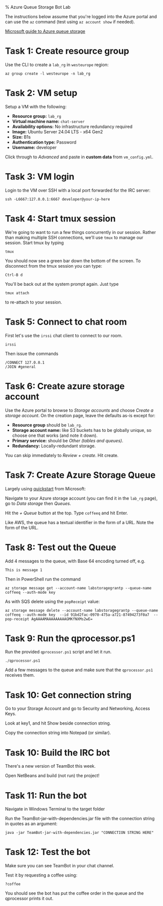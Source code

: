 % Azure Queue Storage Bot Lab

The instructions below assume that you're logged into the Azure portal and can use the `az` command (test using `az account show` if needed).

[Microsoft guide to Azure queue storage](https://learn.microsoft.com/en-us/azure/storage/queues/storage-queues-introduction)


# Task 1: Create resource group

Use the CLI to create a `lab_rg` in `westeurope` region:

	az group create -l westeurope -n lab_rg
	

# Task 2: VM setup

Setup a VM with the following:

- **Resource group:** `lab_rg`
- **Virtual machine name:** `chat-server`
- **Availability options:** No infrastructure redundancy required
- **Image:** Ubuntu Server 24.04 LTS - x64 Gen2
- **Size:** B1s
- **Authentication type:** Password
- **Username:** developer

Click through to *Advanced* and paste in **custom data** from `vm_config.yml`. 


# Task 3: VM login

Login to the VM over SSH with a local port forwarded for the IRC server: 

	ssh -L6667:127.0.0.1:6667 developer@your-ip-here 


# Task 4: Start tmux session

We're going to want to run a few things concurrently in our session.
Rather than making multiple SSH connections, we'll use `tmux` to manage our session.
Start tmux by typing

	tmux
	
You should now see a green bar down the bottom of the screen.
To disconnect from the tmux session you can type:

	Ctrl-B d
	
You'll be back out at the system prompt again.
Just type

	tmux attach

to re-attach to your session.


# Task 5: Connect to chat room

First let's use the `irssi` chat client to connect to our room.

	irssi
	
Then issue the commands

	/CONNECT 127.0.0.1
	/JOIN #general
	

# Task 6: Create azure storage account

Use the Azure portal to browse to *Storage accounts* and choose *Create a storage account*. 
On the creation page, leave the defaults as-is except for:

- **Resource group** should be `lab_rg`. 
- **Storage account name:** like S3 buckets has to be globally unique, so choose one that works (and note it down).
- **Primary service:** should be *Other (tables and queues)*.
- **Redundancy:** Locally-redundant storage.

You can skip immediately to *Review + create*.
Hit create.


# Task 7: Create Azure Storage Queue

Largely using [quickstart](https://learn.microsoft.com/en-us/azure/storage/queues/storage-quickstart-queues-portal) from Microsoft:

Navigate to your Azure storage account (you can find it in the `lab_rg` page), go to *Data storage* then *Queues*.

Hit the *+ Queue* button at the top.
Type `coffeeq` and hit Enter.

Like AWS, the queue has a textual identifier in the form of a URL.
Note the form of the URL.


# Task 8: Test out the Queue

Add 4 messages to the queue, with Base 64 encoding turned off, e.g.

	This is message 1
	
Then in PowerShell run the command

	az storage message get --account-name labstoragegrantp --queue-name coffeeq --auth-mode key
	
As with SQS delete using the `popReceipt` value:

	az storage message delete --account-name labstoragegrantp --queue-name coffeeq --auth-mode key  --id 91bd2fac-0970-475a-a721-87494273f0a7  --pop-receipt AgAAAAMAAAAAAAAAGMKfNXMs2wE=
	
	
# Task 9: Run the qprocessor.ps1

Run the provided `qprocessor.ps1` script and let it run.

	./qprocessor.ps1
	
Add a few messages to the queue and make sure that the `qprocessor.ps1` receives them.


# Task 10: Get connection string

Go to your Storage Account and go to Security and Networking, Access Keys.

Look at key1, and hit Show beside connection string.

Copy the connection string into Notepad (or similar).


# Task 10: Build the IRC bot

There's a new version of TeamBot this week.

Open NetBeans and build (not run) the project!


# Task 11: Run the bot

Navigate in Windows Terminal to the target folder

Run the TeamBot-jar-with-dependencies.jar file with the connection string in quotes as an argument:

	java -jar TeamBot-jar-with-dependencies.jar "CONNECTION STRING HERE"
	

# Task 12: Test the bot

Make sure you can see TeamBot in your chat channel. 

Test it by requesting a coffee using:

	?coffee
	
You should see the bot has put the coffee order in the queue and the qprocessor prints it out.

